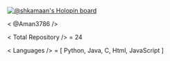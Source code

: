 [![@shkamaan's Holopin board](https://holopin.me/shkamaan)](https://holopin.io/@shkamaan)

< @Aman3786 /> 

< Total Repository />  =  24

< Languages />  =  [ Python, Java, C, Html, JavaScript ]

<!---
Aman3786/Aman3786 is a ✨ special ✨ repository because its `README.md` (this file) appears on your GitHub profile.
You can click the Preview link to take a look at your changes.
--->
